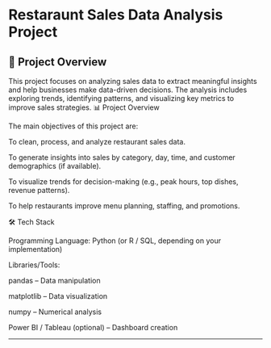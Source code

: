 # Restaraunt Sales Data Analysis Project

## 📖 Project Overview
This project focuses on analyzing sales data to extract meaningful insights and help businesses make data-driven decisions. The analysis includes exploring trends, identifying patterns, and visualizing key metrics to improve sales strategies.
📊 Project Overview

The main objectives of this project are:

To clean, process, and analyze restaurant sales data.

To generate insights into sales by category, day, time, and customer demographics (if available).

To visualize trends for decision-making (e.g., peak hours, top dishes, revenue patterns).

To help restaurants improve menu planning, staffing, and promotions.

🛠️ Tech Stack

Programming Language: Python (or R / SQL, depending on your implementation)

Libraries/Tools:

pandas – Data manipulation

matplotlib – Data visualization

numpy – Numerical analysis

Power BI / Tableau (optional) – Dashboard creation


---
